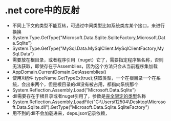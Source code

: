 # .net core中的反射

- 不同上下文的类型不能互转，可通过中间类型比如系统类库某个接口，来进行换换
- System.Type.GetType("Microsoft.Data.Sqlite.SqliteFactory,Microsoft.Data.Sqlite")
- System.Type.GetType("MySql.Data.MySqlClient.MySqlClientFactory,MySql.Data")
- 需要放在根目录，或者程序引用（nuget）它了，需要指定程序集名称，否则无法获取，即使存在于Assemblies，因为这个方法只会从当前程序集加载
- AppDomain.CurrentDomain.GetAssemblies()
- 使用X组件 typeName.GetTypeEx(true);获取类型，一个在根目录一个在系统，会出来两个，但是根目录的dll没有被占用，都指向系统那个
- System.Reflection.Assembly.Load("Microsoft.Data.Sqlite")
- dll需要存在于根目录或者nuget引用了，参数是[完全限定的类型](https://docs.microsoft.com/zh-cn/dotnet/framework/reflection-and-codedom/specifying-fully-qualified-type-names)名称
- System.Reflection.Assembly.LoadFile("C:\\Users\\12504\\Desktop\\Microsoft.Data.Sqlite.dll").GetType("Microsoft.Data.Sqlite.SqliteFactory")
- 用不到的dll不会加载进来，deps.json记录依赖，